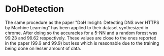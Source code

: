# DoHDetection

The same procedure as the paper "DoH Insight: Detecting DNS over HTTPS by Machine Learning" has been applied to their dataset synthesized in chrome. After doing so the accuracies for a 5-NN and a random forest was 99.23 and 99.62 respectively. These values are close to the ones reported in the paper (99.6 and 99.9) but less which is reasonable due to the training being done on lesser amount of data. 
